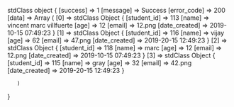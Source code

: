 stdClass object
{
[success] => 1
[message] => Success
[error_code] => 200
[data] => Array
  (
  [0] => stdClass Object
       {
	   [student_id] => 113
	   [name] => vincent marc villfuerte
	   [age] => 12
	   [email] => 12.png
	   [date_created] => 2019-10-15 07:49:23
	   }
[1] => stdClass Object
       {
	   [student_id] => 116
	   [name] => vijay
	   [age] => 62
	   [email] => 47.png
	   [date_created] => 2019-20-15 12:49:23
	   }
[2] => stdClass Object
       {
	   [student_id] => 118
	   [name] =>  marc 
	   [age] => 12
	   [email] => 12.png
	   [date_created] => 2019-10-15 07:49:23
	   }
[3] => stdClass Object
       {
	   [student_id] => 115
	   [name] => gray
	   [age] => 32
	   [email] => 42.png
	   [date_created] => 2019-20-15 12:49:23
	   }
	   
	   
	   
	   )

}
